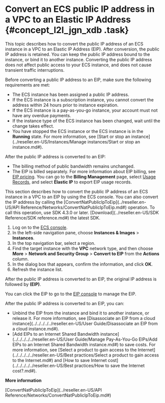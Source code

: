 # Convert an ECS public IP address in a VPC to an Elastic IP Address {#concept_l2l_jgn_xdb .task}

This topic describes how to convert the public IP address of an ECS instance in a VPC to an Elastic IP Address \(EIP\). After conversion, the public IP address is retained. You can keep the public IP address bound to the instance, or bind it to another instance. Converting the public IP address does not affect public access to your ECS instance, and does not cause transient traffic interruptions.

Before converting a public IP address to an EIP, make sure the following requirements are met:

-   The ECS instance has been assigned a public IP address.
-   If the ECS instance is a subscription instance, you cannot convert the address within 24 hours prior to instance expiration.
-   If the ECS instance is a pay-as-you-go instance, your account must not have any overdue payments.
-   If the instance type of the ECS instance has been changed, wait until the change takes effect.
-   You have stopped the ECS instance or the ECS instance is in the **Running** state. For more information, see [Start or stop an instance](../reseller.en-US/Instances/Manage instances/Start or stop an instance.md#).

After the public IP address is converted to an EIP:

-   The billing method of public bandwidth remains unchanged.
-   The EIP is billed separately. For more information about EIP billing, see [EIP pricing](../../../../../reseller.en-US/Pricing/Pay-As-You-Go.md#). You can go to the **Billing Management** page, select [Usage Records](https://partners-intl.console.aliyun.com/?accounttraceid=1256cc05-a407-443c-bae2-84fb23d25d8a#/billing), and select **Elastic IP** to export EIP usage records.

This section describes how to convert the public IP address of an ECS instance in a VPC to an EIP by using the ECS console. You can also convert the IP address by calling the [ConvertNatPublicIpToEip](../reseller.en-US/API Reference/Networks/ConvertNatPublicIpToEip.md#) operation. To call this operation, use SDK 4.3.0 or later. [Download](../reseller.en-US/SDK Reference/SDK reference.md#) the latest SDK.

1.  Log on to the [ECS console](https://partners-intl.console.aliyun.com/#/ecs).
2.  In the left-side navigation pane, choose **Instances & Images** \> **Instances**.
3.  In the top navigation bar, select a region.
4.  Find the target instance with the **VPC** network type, and then choose **More** \> **Network and Security Group** \> **Convert to EIP** from the **Actions** column.
5.  In the dialog box that appears, confirm the information, and click **OK**.
6.  Refresh the instance list.

After the public IP address is converted to an EIP, the original IP address is followed by **\(EIP\)**.

You can click the EIP to go to the [EIP console](https://partners-intl.console.aliyun.com/?spm=a2c6n.7954052.697958.7.50951cbbma1T7R#/vpc) to manage the EIP.

After the public IP address is converted to an EIP, you can:

-   Unbind the EIP from the instance and bind it to another instance, or release it. For more information, see [Disassociate an EIP from a cloud instance](../../../../../reseller.en-US/User Guide/Disassociate an EIP from a cloud instance.md#).
-   [Add EIPs to an Internet Shared Bandwidth instance](../../../../../reseller.en-US/User Guide/Manage Pay-As-You-Go EIPs/Add EIPs to an Internet Shared Bandwidth instance.md#) to save costs. For more information, see [Select a product to gain access to the Internet](../../../../../reseller.en-US/Best practices/Select a product to gain access to the Internet.md#) and [How to save Internet cost](../../../../../reseller.en-US/Best practices/How to save the Internet cost?.md#).

**More information**  


[ConvertNatPublicIpToEip](../reseller.en-US/API Reference/Networks/ConvertNatPublicIpToEip.md#)

